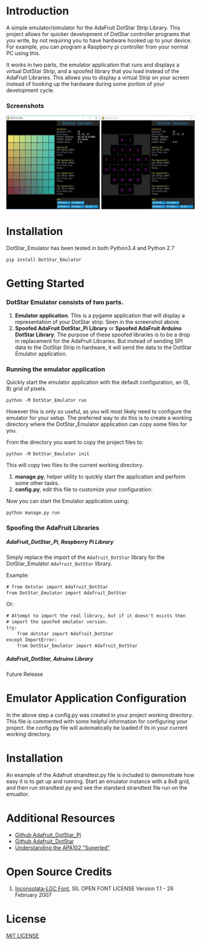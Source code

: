 # Introduction

A simple emulator/simulator for the AdaFruit DotStar Strip Library. This project allows for quicker development of DotStar controller programs that you write, by not requiring you to have hardware hooked up to your device. For example, you can program a Raspberry pi controller from your normal PC using this.

It works in two parts, the emulator application that runs and displays a virtual DotStar Strip, and a spoofed library that you load instead of the AdaFruit Libraries.  This allows you to display a virtual Strip on your screen instead of hooking up the hardware during some portion of your development cycle.

### Screenshots

<img src="screenshot_001.JPG?raw=true" alt="Running on Windows" width=250 height=250 />  <img src="screenshot_002.JPG?raw=true" alt="Running on Windows" width=250 height=250 />

# Installation

DotStar_Emulator has been tested in both Python3.4 and Python 2.7

    pip install DotStar_Emulator

# Getting Started

### DotStar Emulator consists of two parts.
 
1.  **Emulator application**.  This is a pygame application that will display a representation of your DotStar strip. Seen in the screenshot above. 
2.  **Spoofed AdaFruit DotStar_Pi Library** or **Spoofed AdaFruit Arduino DotStar Library**.  The purpose of these spoofed libraries is to be a drop in replacement for the AdaFruit Libraries. But instead of sending SPI data to the DotStar Strip in hardware, it will send the data to the DotStar Emulator application.

### Running the emulator application

Quickly start the emulator application with the default configuration, an (8, 8) grid of pixels.
 
    python -M DotStar_Emulator run

However this is only so useful, as you will most likely need to configure the emulator for your setup.  The preferred way to do this is to create a working directory where the DotStar_Emulator application can copy some files for you.

From the directory you want to copy the project files to:
    
    python -M DotStar_Emulator init

This will copy two files to the current working directory.
1.  **manage.py**, helper utility to quickly start the application and perform some other tasks. 
2.  **config.py**, edit this file to customize your configuration. 

Now you can start the Emulator application using:

    python manage.py run

### Spoofing the AdaFruit Libraries

##### AdaFruit_DotStar_Pi, Raspberry Pi Library

Simply replace the import of the `Adafruit_DotStar` library for the DotStar_Emulator `Adafruit_DotStar` library.
 
Example:

    # from dotstar import Adafruit_DotStar
    from DotStar_Emulator import Adafruit_DotStar

Or:

    # Attempt to import the real library, but if it doesn't exists then 
    # import the spoofed emulator version.
    try:
        from dotstar import Adafruit_DotStar
    except ImportError:
        from DotStar_Emulator import Adafruit_DotStar


##### AdaFruit_DotStar, Adruino Library

Future Release

# Emulator Application Configuration

In the above step a config.py was created in your project working directory.  This file is commented with some helpful information for configuring your project.  the config.py file will automatically be loaded if its in your current working directory. 

# Installation

An example of the Adafruit strandtest.py file is included to demonstrate how easy it is to get up and running.  Start an emulator instance with a 8x8 grid, and then run strandtest.py and see the standard strandtest file run on the emualtor.

# Additional Resources

* [Github Adafruit_DotStar_Pi](https://github.com/adafruit/Adafruit_DotStar_Pi)
* [Github Adafruit_DotStar](https://github.com/adafruit/Adafruit_DotStar)
* [Understanding the APA102 "Superled"](https://cpldcpu.wordpress.com/2014/11/30/understanding-the-apa102-superled/)

# Open Source Credits

1.  [Inconsolata-LGC Font](https://github.com/DeLaGuardo/Inconsolata-LGC), SIL OPEN FONT LICENSE Version 1.1 - 26 February 2007

# License

[MIT LICENSE](http://opensource.org/licenses/MIT)

